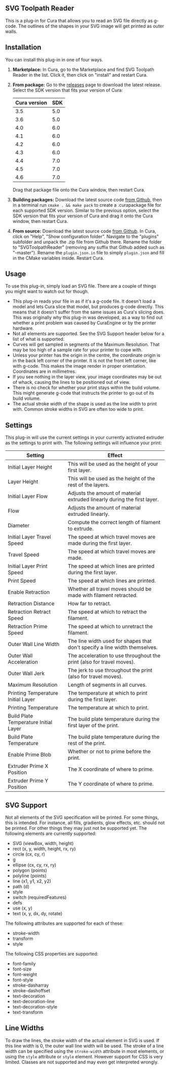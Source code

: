 SVG Toolpath Reader
-----------------
This is a plug-in for Cura that allows you to read an SVG file directly as g-code. The outlines of the shapes in your SVG image will get printed as outer walls.

Installation
------------
You can install this plug-in in one of four ways.
1. **Marketplace:** In Cura, go to the Marketplace and find SVG Toolpath Reader in the list. Click it, then click on "install" and restart Cura.
2. **From package:** Go to the [releases](https://github.com/Ghostkeeper/SVGToolpathReader/releases) page to download the latest release. Select the SDK version that fits your version of Cura:

   | Cura version | SDK |
   |--------------|-----|
   | 3.5          | 5.0 |
   | 3.6          | 5.0 |
   | 4.0          | 6.0 |
   | 4.1          | 6.0 |
   | 4.2          | 6.0 |
   | 4.3          | 6.0 |
   | 4.4          | 7.0 |
   | 4.5          | 7.0 |
   | 4.6          | 7.0 |

   Drag that package file onto the Cura window, then restart Cura.
3. **Building packages:** Download the latest source code [from Github](https://github.com/Ghostkeeper/SVGToolpathReader/archive/master.zip), then in a terminal run `cmake . && make pack` to create a .curapackage file for each supported SDK version. Similar to the previous option, select the SDK version that fits your version of Cura and drag it onto the Cura window, then restart Cura.
4. **From source:** Download the latest source code [from Github](https://github.com/Ghostkeeper/SVGToolpathReader/archive/master.zip). In Cura, click on "Help", "Show configuration folder". Navigate to the "plugins" subfolder and unpack the .zip file from Github there. Rename the folder to "SVGToolpathReader" (removing any suffix that Github added such as "-master"). Rename the `plugin.json.in` file to simply `plugin.json` and fill in the CMake variables inside. Restart Cura.

Usage
-----
To use this plug-in, simply load an SVG file. There are a couple of things you might want to watch out for though.
* This plug-in reads your file in as if it's a g-code file. It doesn't load a model and lets Cura slice that model, but produces g-code directly. This means that it doesn't suffer from the same issues as Cura's slicing does. This was originally why this plug-in was developed, as a way to find out whether a print problem was caused by CuraEngine or by the printer hardware.
* Not all elements are supported. See the SVG Support header below for a list of what is supported.
* Curves will get sampled in segments of the Maximum Resolution. That may be too high of a sample rate for your printer to cope with.
* Unless your printer has the origin in the centre, the coordinate origin is in the back left corner of the printer. It is not the front left corner, like with g-code. This makes the image render in proper orientation. Coordinates are in millimetres.
* If you see nothing in the layer view, your image coordinates may be out of whack, causing the lines to be positioned out of view.
* There is no check for whether your print stays within the build volume. This might generate g-code that instructs the printer to go out of its build volume.
* The actual stroke width of the shape is used as the line width to print with. Common stroke widths in SVG are often too wide to print.

Settings
--------
This plug-in will use the current settings in your currently activated extruder as the settings to print with. The following settings will influence your print:

| Setting                               | Effect                                                                     |
|---------------------------------------|----------------------------------------------------------------------------|
| Initial Layer Height                  | This will be used as the height of your first layer.                       |
| Layer Height                          | This will be used as the height of the rest of the layers.                 |
| Initial Layer Flow                    | Adjusts the amount of material extruded linearly during the first layer.   |
| Flow                                  | Adjusts the amount of material extruded linearly.                          |
| Diameter                              | Compute the correct length of filament to extrude.                         |
| Initial Layer Travel Speed            | The speed at which travel moves are made during the first layer.           |
| Travel Speed                          | The speed at which travel moves are made.                                  |
| Initial Layer Print Speed             | The speed at which lines are printed during the first layer.               |
| Print Speed                           | The speed at which lines are printed.                                      |
| Enable Retraction                     | Whether all travel moves should be made with filament retracted.           |
| Retraction Distance                   | How far to retract.                                                        |
| Retraction Retract Speed              | The speed at which to retract the filament.                                |
| Retraction Prime Speed                | The speed at which to unretract the filament.                              |
| Outer Wall Line Width                 | The line width used for shapes that don't specify a line width themselves. |
| Outer Wall Acceleration               | The acceleration to use throughout the print (also for travel moves).      |
| Outer Wall Jerk                       | The jerk to use throughout the print (also for travel moves).              |
| Maximum Resolution                    | Length of segments in all curves.                                          |
| Printing Temperature Initial Layer    | The temperature at which to print during the first layer.                  |
| Printing Temperature                  | The temperature at which to print.                                         |
| Build Plate Temperature Initial Layer | The build plate temperature during the first layer of the print.           |
| Build Plate Temperature               | The build plate temperature during the rest of the print.                  |
| Enable Prime Blob                     | Whether or not to prime before the print.                                  |
| Extruder Prime X Position             | The X coordinate of where to prime.                                        |
| Extruder Prime Y Position             | The Y coordinate of where to prime.                                        |

SVG Support
-----------
Not all elements of the SVG specification will be printed. For some things, this is intended. For instance, all fills, gradients, glow effects, etc. should not be printed. For other things they may just not be supported yet. The following elements are currently supported:
* SVG (viewBox, width, height)
* rect (x, y, width, height, rx, ry)
* circle (cx, cy, r)
* g
* ellipse (cx, cy, rx, ry)
* polygon (points)
* polyline (points)
* line (x1, y1, x2, y2)
* path (d)
* style
* switch (requiredFeatures)
* defs
* use (x, y)
* text (x, y, dx, dy, rotate)

The following attributes are supported for each of these:
* stroke-width
* transform
* style

The following CSS properties are supported:
* font-family
* font-size
* font-weight
* font-style
* stroke-dasharray
* stroke-dashoffset
* text-decoration
* text-decoration-line
* text-decoration-style
* text-transform

Line Widths
-----------
To draw the lines, the stroke width of the actual element in SVG is used. If this line width is 0, the outer wall line width will be used. The stroke of a line width can be specified using the `stroke-width` attribute in most elements, or using the `style` attribute or `style` element. However support for CSS is very limited. Classes are not supported and may even get interpreted wrongly.